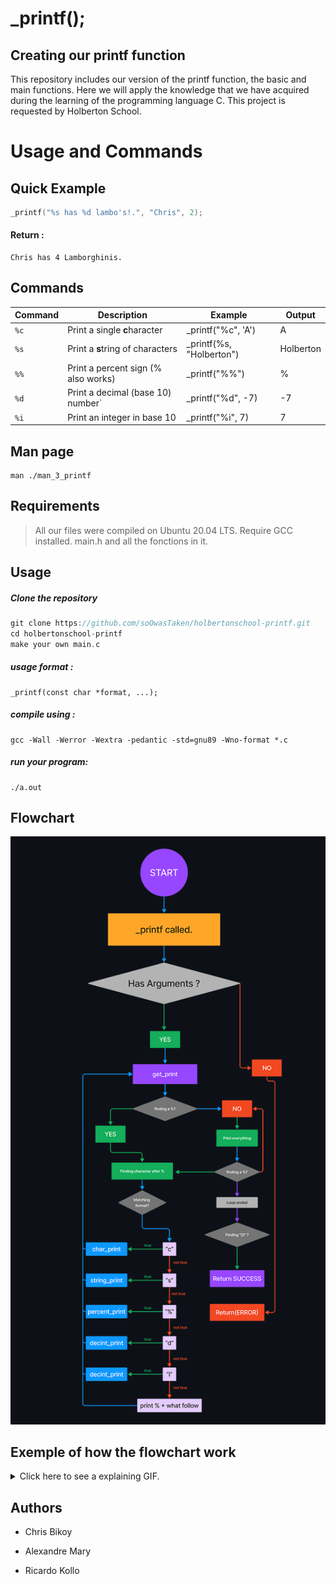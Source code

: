 

# _printf();
##   Creating our printf function
This repository includes our version of the printf function, the basic and main functions. Here we will apply the knowledge that we have acquired during the learning of the programming language C.
This project is requested by Holberton School.





# Usage and Commands

## Quick Example
```c
_printf("%s has %d lambo's!.", "Chris", 2);
```
#### Return :
```
Chris has 4 Lamborghinis.
```

## Commands

| Command     | Description                                                                                                            | Example                  | Output   |
|-------------|------------------------------------------------------------------------------------------------------------------------|--------------------------|----------|
| `%c`        | Print a single  **c**haracter                                                                                          | _printf("%c", 'A')       | A        |
| `%s`        | Print a **s**tring of characters                                                                                       | _printf(%s, "Holberton") | Holberton|
| `%%`        | Print a percent sign (\% also works)                                                                                   | _printf("%%")            | %        |
| `%d`        | Print a decimal (base 10) number`                                                                                      | _printf("%d", -7)        |-7        |
| `%i`        | Print an integer in base 10                                                                                            | _printf("%i", 7)         | 7        |

## Man page
    man ./man_3_printf
## Requirements

>All our  files were compiled on Ubuntu 20.04 LTS.
> Require GCC installed.
> main.h and all the fonctions in it.

## Usage
##### Clone the repository
```c
git clone https://github.com/soOwasTaken/holbertonschool-printf.git
cd holbertonschool-printf
make your own main.c
```
##### usage format :
    _printf(const char *format, ...);
##### compile using :
    gcc -Wall -Werror -Wextra -pedantic -std=gnu89 -Wno-format *.c
##### run your program:
    ./a.out
##   Flowchart
![alt text](flowchart.png)

##   Exemple of how the flowchart work
<details>
  <summary>Click here to see a explaining GIF.</summary>
  
![Alt text](gif-flowchart.gif)
  
</details>

##   Authors

-   Chris Bikoy

-   Alexandre Mary

-   Ricardo Kollo